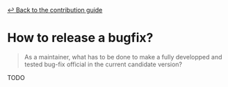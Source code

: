 [&#x21A9; Back to the contribution guide](../../../CONTRIBUTING.md#maintainers-howtos)

# How to release a bugfix?

> As a maintainer, what has to be done to make a fully developped and tested
> bug-fix official in the current candidate version?

TODO
